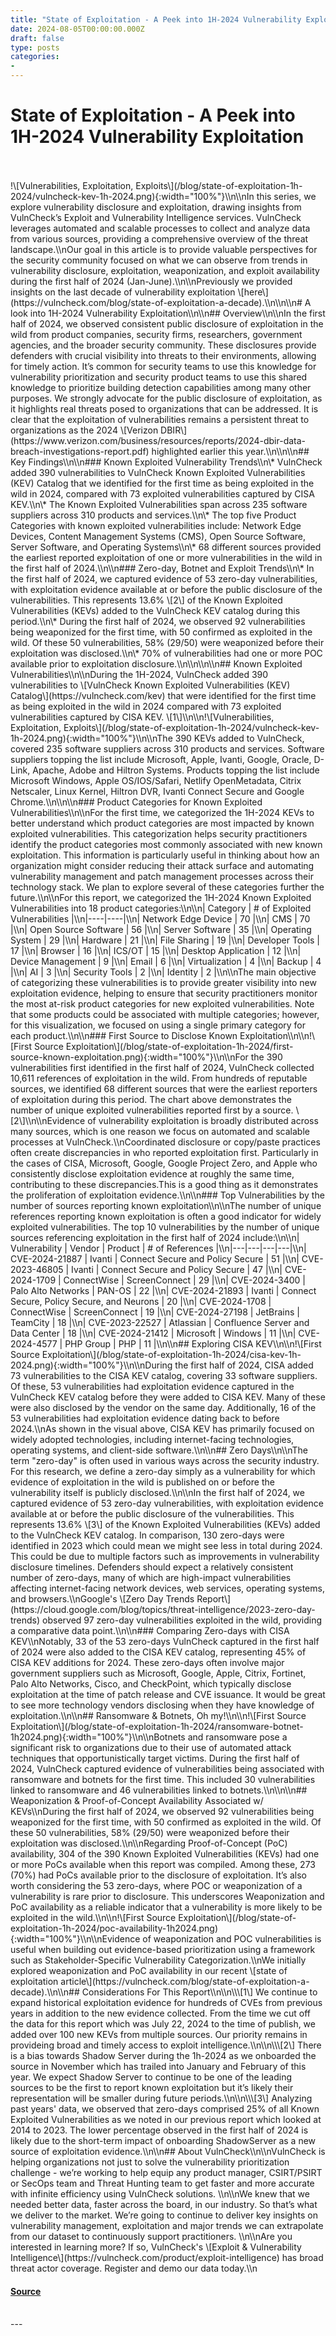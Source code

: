 ```yaml
---
title: "State of Exploitation - A Peek into 1H-2024 Vulnerability Exploitation"
date: 2024-08-05T00:00:00.000Z
draft: false
type: posts
categories: 
- 
---
```

# State of Exploitation - A Peek into 1H-2024 Vulnerability Exploitation

<br/>

<br/>
!\[Vulnerabilities, Exploitation, Exploits\](/blog/state-of-exploitation-1h-2024/vulncheck-kev-1h-2024.png){:width="100%"}\\n\\nIn this series, we explore vulnerability disclosure and exploitation, drawing insights from VulnCheck’s Exploit and Vulnerability Intelligence services. VulnCheck leverages automated and scalable processes to collect and analyze data from various sources, providing a comprehensive overview of the threat landscape.\\nOur goal in this article is to provide valuable perspectives for the security community focused on what we can observe from trends in vulnerability disclosure, exploitation, weaponization, and exploit availability during the first half of 2024 (Jan-June).\\n\\nPreviously we provided insights on the last decade of vulnerability exploitation \[here\](https://vulncheck.com/blog/state-of-exploitation-a-decade).\\n\\n\\n# A look into 1H-2024 Vulnerability Exploitation\\n\\n## Overview\\n\\nIn the first half of 2024, we observed consistent public disclosure of exploitation in the wild from product companies, security firms, researchers, government agencies, and the broader security community. These disclosures provide defenders with crucial visibility into threats to their environments, allowing for timely action. It’s common for security teams to use this knowledge for vulnerability prioritization and security product teams to use this shared knowledge to prioritize building detection capabilities among many other purposes. We strongly advocate for the public disclosure of exploitation, as it highlights real threats posed to organizations that can be addressed. It is clear that the exploitation of vulnerabilities remains a persistent threat to organizations as the 2024 \[Verizon DBIR\](https://www.verizon.com/business/resources/reports/2024-dbir-data-breach-investigations-report.pdf) highlighted earlier this year.\\n\\n\\n## Key Findings\\n\\n### Known Exploited Vulnerability Trends\\n\* VulnCheck added 390 vulnerabilities to VulnCheck Known Exploited Vulnerabilities (KEV) Catalog that we identified for the first time as being exploited in the wild in 2024, compared with 73 exploited vulnerabilities captured by CISA KEV.\\n\* The Known Exploited Vulnerabilities span across 235 software suppliers across 310 products and services.\\n\* The top five Product Categories with known exploited vulnerabilities include: Network Edge Devices, Content Management Systems (CMS), Open Source Software, Server Software, and Operating Systems\\n\* 68 different sources provided the earliest reported exploitation of one or more vulnerabilities in the wild in the first half of 2024.\\n\\n### Zero-day, Botnet and Exploit Trends\\n\* In the first half of 2024, we captured evidence of 53 zero-day vulnerabilities, with exploitation evidence available at or before the public disclosure of the vulnerabilities. This represents 13.6% \[2\] of the Known Exploited Vulnerabilities (KEVs) added to the VulnCheck KEV catalog during this period.\\n\* During the first half of 2024, we observed 92 vulnerabilities being weaponized for the first time, with 50 confirmed as exploited in the wild. Of these 50 vulnerabilities, 58% (29/50) were weaponized before their exploitation was disclosed.\\n\* 70% of vulnerabilities had one or more POC available prior to exploitation disclosure.\\n\\n\\n\\n## Known Exploited Vulnerabilities\\n\\nDuring the 1H-2024, VulnCheck added 390 vulnerabilities to \[VulnCheck Known Exploited Vulnerabilities (KEV) Catalog\](https://vulncheck.com/kev) that were identified for the first time as being exploited in the wild in 2024 compared with 73 exploited vulnerabilities captured by CISA KEV. \[1\]\\n\\n!\[Vulnerabilities, Exploitation, Exploits\](/blog/state-of-exploitation-1h-2024/vulncheck-kev-1h-2024.png){:width="100%"}\\n\\nThe 390 KEVs added to VulnCheck, covered 235 software suppliers across 310 products and services. Software suppliers topping the list include Microsoft, Apple, Ivanti, Google, Oracle, D-Link, Apache, Adobe and Hiltron Systems. Products topping the list include Microsoft Windows, Apple OS/IOS/Safari, Netlify OpenMetadata, Citrix Netscaler, Linux Kernel, Hiltron DVR, Ivanti Connect Secure and Google Chrome.\\n\\n\\n### Product Categories for Known Exploited Vulnerabilities\\n\\nFor the first time, we categorized the 1H-2024 KEVs to better understand which product categories are most impacted by known exploited vulnerabilities. This categorization helps security practitioners identify the product categories most commonly associated with new known exploitation. This information is particularly useful in thinking about how an organization might consider reducing their attack surface and automating vulnerability management and patch management processes across their technology stack. We plan to explore several of these categories further the future.\\n\\nFor this report, we categorized the 1H-2024 Known Exploited Vulnerabilities into 18 product categories:\\n\\n| Category | # of Exploited Vulnerabilities |\\n|----|----|\\n| Network Edge Device | 70 |\\n| CMS | 70 |\\n| Open Source Software | 56 |\\n| Server Software | 35 |\\n| Operating System | 29 |\\n| Hardware | 21 |\\n| File Sharing | 19 |\\n| Developer Tools | 17 |\\n| Browser | 16 |\\n| ICS/OT | 15 |\\n| Desktop Application | 12 |\\n| Device Management | 9 |\\n| Email | 6 |\\n| Virtualization | 4 |\\n| Backup | 4 |\\n| AI | 3 |\\n| Security Tools | 2 |\\n| Identity | 2 |\\n\\nThe main objective of categorizing these vulnerabilities is to provide greater visibility into new exploitation evidence, helping to ensure that security practitioners monitor the most at-risk product categories for new exploited vulnerabilities. Note that some products could be associated with multiple categories; however, for this visualization, we focused on using a single primary category for each product.\\n\\n### First Source to Disclose Known Exploitation\\n\\n!\[First Source Exploitation\](/blog/state-of-exploitation-1h-2024/first-source-known-exploitation.png){:width="100%"}\\n\\nFor the 390 vulnerabilities first identified in the first half of 2024, VulnCheck collected 10,611 references of exploitation in the wild. From hundreds of reputable sources, we identified 68 different sources that were the earliest reporters of exploitation during this period. The chart above demonstrates the number of unique exploited vulnerabilities reported first by a source. \[2\]\\n\\nEvidence of vulnerability exploitation is broadly distributed across many sources, which is one reason we focus on automated and scalable processes at VulnCheck.\\nCoordinated disclosure or copy/paste practices often create discrepancies in who reported exploitation first. Particularly in the cases of CISA, Microsoft, Google, Google Project Zero, and Apple who consistently disclose exploitation evidence at roughly the same time, contributing to these discrepancies.This is a good thing as it demonstrates the proliferation of exploitation evidence.\\n\\n### Top Vulnerabilities by the number of sources reporting known exploitation\\n\\nThe number of unique references reporting known exploitation is often a good indicator for widely exploited vulnerabilities. The top 10 vulnerabilities by the number of unique sources referencing exploitation in the first half of 2024 include:\\n\\n| Vulnerability | Vendor | Product | # of References |\\n|---|---|---|---|\\n| CVE-2024-21887 | Ivanti | Connect Secure and Policy Secure | 51 |\\n| CVE-2023-46805 | Ivanti | Connect Secure and Policy Secure | 47 |\\n| CVE-2024-1709 | ConnectWise | ScreenConnect | 29 |\\n| CVE-2024-3400 | Palo Alto Networks | PAN-OS | 22 |\\n| CVE-2024-21893 | Ivanti | Connect Secure, Policy Secure, and Neurons | 20 |\\n| CVE-2024-1708 | ConnectWise | ScreenConnect | 19 |\\n| CVE-2024-27198 | JetBrains | TeamCity | 18 |\\n| CVE-2023-22527 | Atlassian | Confluence Server and Data Center | 18 |\\n| CVE-2024-21412 | Microsoft | Windows | 11 |\\n| CVE-2024-4577 | PHP Group | PHP | 11 |\\n\\n## Exploring CISA KEV\\n\\n!\[First Source Exploitation\](/blog/state-of-exploitation-1h-2024/cisa-kev-1h-2024.png){:width="100%"}\\n\\nDuring the first half of 2024, CISA added 73 vulnerabilities to the CISA KEV catalog, covering 33 software suppliers. Of these, 53 vulnerabilities had exploitation evidence captured in the VulnCheck KEV catalog before they were added to CISA KEV. Many of these were also disclosed by the vendor on the same day. Additionally, 16 of the 53 vulnerabilities had exploitation evidence dating back to before 2024.\\nAs shown in the visual above, CISA KEV has primarily focused on widely adopted technologies, including internet-facing technologies, operating systems, and client-side software.\\n\\n## Zero Days\\n\\nThe term "zero-day" is often used in various ways across the security industry. For this research, we define a zero-day simply as a vulnerability for which evidence of exploitation in the wild is published on or before the vulnerability itself is publicly disclosed.\\n\\nIn the first half of 2024, we captured evidence of 53 zero-day vulnerabilities, with exploitation evidence available at or before the public disclosure of the vulnerabilities. This represents 13.6% \[3\] of the Known Exploited Vulnerabilities (KEVs) added to the VulnCheck KEV catalog. In comparison, 130 zero-days were identified in 2023 which could mean we might see less in total during 2024. This could be due to multiple factors such as improvements in vulnerability disclosure timelines. Defenders should expect a relatively consistent number of zero-days, many of which are high-impact vulnerabilities affecting internet-facing network devices, web services, operating systems, and browsers.\\nGoogle's \[Zero Day Trends Report\](https://cloud.google.com/blog/topics/threat-intelligence/2023-zero-day-trends) observed 97 zero-day vulnerabilities exploited in the wild, providing a comparative data point.\\n\\n### Comparing Zero-days with CISA KEV\\nNotably, 33 of the 53 zero-days VulnCheck captured in the first half of 2024 were also added to the CISA KEV catalog, representing 45% of CISA KEV additions for 2024. These zero-days often involve major government suppliers such as Microsoft, Google, Apple, Citrix, Fortinet, Palo Alto Networks, Cisco, and CheckPoint, which typically disclose exploitation at the time of patch release and CVE issuance. It would be great to see more technology vendors disclosing when they have knowledge of exploitation.\\n\\n## Ransomware & Botnets, Oh my!\\n\\n!\[First Source Exploitation\](/blog/state-of-exploitation-1h-2024/ransomware-botnet-1h2024.png){:width="100%"}\\n\\nBotnets and ransomware pose a significant risk to organizations due to their use of automated attack techniques that opportunistically target victims. During the first half of 2024, VulnCheck captured evidence of vulnerabilities being associated with ransomware and botnets for the first time. This included 30 vulnerabilities linked to ransomware and 46 vulnerabilities linked to botnets.\\n\\n\\n## Weaponization & Proof-of-Concept Availability Associated w/ KEVs\\nDuring the first half of 2024, we observed 92 vulnerabilities being weaponized for the first time, with 50 confirmed as exploited in the wild. Of these 50 vulnerabilities, 58% (29/50) were weaponized before their exploitation was disclosed.\\n\\nRegarding Proof-of-Concept (PoC) availability, 304 of the 390 Known Exploited Vulnerabilities (KEVs) had one or more PoCs available when this report was compiled. Among these, 273 (70%) had PoCs available prior to the disclosure of exploitation. It’s also worth considering the 53 zero-days, where POC or weaponization of a vulnerability is rare prior to disclosure. This underscores Weaponization and PoC availability as a reliable indicator that a vulnerability is more likely to be exploited in the wild.\\n\\n!\[First Source Exploitation\](/blog/state-of-exploitation-1h-2024/poc-availability-1h2024.png){:width="100%"}\\n\\nEvidence of weaponization and POC vulnerabilities is useful when building out evidence-based prioritization using a framework such as Stakeholder-Specific Vulnerability Categorization.\\nWe initially explored weaponization and PoC availability in our recent \[state of exploitation article\](https://vulncheck.com/blog/state-of-exploitation-a-decade).\\n\\n## Considerations For This Report\\n\\n\\\[1\] We continue to expand historical exploitation evidence for hundreds of CVEs from previous years in addition to the new evidence collected. From the time we cut off the data for this report which was July 22, 2024 to the time of publish, we added over 100 new KEVs from multiple sources. Our priority remains in provideing broad and timely access to exploit intelligence.\\n\\n\\\[2\] There is a bias towards Shadow Server during the 1h-2024 as we onboarded the source in November which has trailed into January and February of this year. We expect Shadow Server to continue to be one of the leading sources to be the first to report known exploitation but it’s likely their representation will be smaller during future periods.\\n\\n\\\[3\] Analyzing past years' data, we observed that zero-days comprised 25% of all Known Exploited Vulnerabilities as we noted in our previous report which looked at 2014 to 2023. The lower percentage observed in the first half of 2024 is likely due to the short-term impact of onboarding ShadowServer as a new source of exploitation evidence.\\n\\n## About VulnCheck\\n\\nVulnCheck is helping organizations not just to solve the vulnerability prioritization challenge - we’re working to help equip any product manager, CSIRT/PSIRT or SecOps team and Threat Hunting team to get faster and more accurate with infinite efficiency using VulnCheck solutions. \\n\\nWe knew that we needed better data, faster across the board, in our industry. So that’s what we deliver to the market. We’re going to continue to deliver key insights on vulnerability management, exploitation and major trends we can extrapolate from our dataset to continuously support practitioners. \\n\\nAre you interested in learning more? If so, VulnCheck's \[Exploit & Vulnerability Intelligence\](https://vulncheck.com/product/exploit-intelligence) has broad threat actor coverage. Register and demo our data today.\\n

#### [Source](https://vulncheck.com/blog/state-of-exploitation-1h-2024)

<br/>
---
